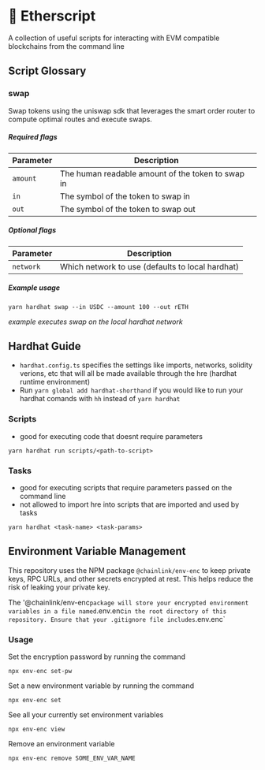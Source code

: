 # 📜 Etherscript

A collection of useful scripts for interacting with EVM compatible blockchains from the command line

## Script Glossary

### swap

Swap tokens using the uniswap sdk that leverages the smart order router to compute optimal routes and execute swaps.

##### Required flags

| Parameter | Description                                       |
| --------- | ------------------------------------------------- |
| `amount`  | The human readable amount of the token to swap in |
| `in`      | The symbol of the token to swap in                |
| `out`     | The symbol of the token to swap out               |

##### Optional flags

| Parameter | Description                                      |
| --------- | ------------------------------------------------ |
| `network` | Which network to use (defaults to local hardhat) |

##### Example usage

```
yarn hardhat swap --in USDC --amount 100 --out rETH
```

_example executes swap on the local hardhat network_

## Hardhat Guide

- `hardhat.config.ts` specifies the settings like imports, networks, solidity verions, etc that will all be made available through the hre (hardhat runtime environment)
- Run `yarn global add hardhat-shorthand` if you would like to run your hardhat comands with `hh` instead of `yarn hardhat`

### Scripts

- good for executing code that doesnt require parameters

```
yarn hardhat run scripts/<path-to-script>
```

### Tasks

- good for executing scripts that require parameters passed on the command line
- not allowed to import hre into scripts that are imported and used by tasks

```
yarn hardhat <task-name> <task-params>
```

## Environment Variable Management

This repository uses the NPM package `@chainlink/env-enc` to keep private keys, RPC URLs, and other secrets encrypted at rest. This helps reduce the risk of leaking your private key.

The '@chainlink/env-enc`package will store your encrypted environment variables in a file named`.env.enc`in the root directory of this repository. Ensure that your .gitignore file includes`.env.enc`

### Usage

Set the encryption password by running the command

```
npx env-enc set-pw
```

Set a new environment variable by running the command

```
npx env-enc set
```

See all your currently set environment variables

```
npx env-enc view
```

Remove an environment variable

```
npx env-enc remove SOME_ENV_VAR_NAME
```
